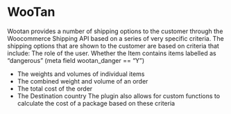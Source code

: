 WooTan
======

Wootan provides a number of shipping options to the customer through the Woocommerce Shipping API based on a series of very specific criteria. The shipping options that are shown to the customer are based on criteria that include: 
The role of the user.
Whether the Item contains items labelled as “dangerous” (meta field wootan_danger == “Y”)
  * The weights and volumes of individual items
  * The combined weight and volume of an order
  * The total cost of the order
  * The Destination country
The plugin also allows for custom functions to calculate the cost of a package based on these criteria

